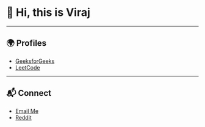 # 👋 Hi, this is Viraj

---

## 🌍 Profiles  
- [GeeksforGeeks](https://www.geeksforgeeks.org/user/virajstrive/?ref=header_profile)  
- [LeetCode](https://leetcode.com)

---

## 📬 Connect  
- [Email Me](mailto:virajupadhyay16@gmail.com)  
- [Reddit](https://reddit.com/user/u/Illustrious_Style966)
